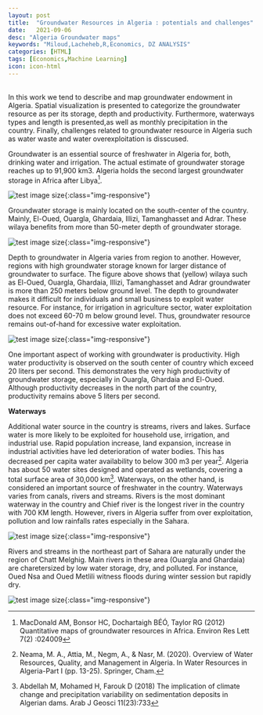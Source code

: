 ```yaml
---
layout: post
title:  "Groundwater Resources in Algeria : potentials and challenges"
date:   2021-09-06
desc: "Algeria Groundwater maps"
keywords: "Miloud,Lacheheb,R,Economics, DZ ANALYSIS"
categories: [HTML]
tags: [Economics,Machine Learning]
icon: icon-html
---
```

<br>
In this work we tend to describe and map groundwater endowment in Algeria. Spatial visualization is presented to categorize the groundwater resource as per its storage, depth and productivity. Furthermore, waterways types and length is presented,as well as monthly precipitation in the country. Finally, challenges related to groundwater resource in Algeria such as water waste and water overexploitation is disscused.

Groundwater is an essential source of freshwater in Algeria for, both, drinking water and irrigation. The actual estimate of groundwater storage reaches up to 91,900 km3. Algeria holds the second largest groundwater storage in Africa after Libya[^1]. 

![test image size](/Miloud_Lacheheb/static/assets/img/water1/gwstorage.svg){:class="img-responsive"}

Groundwater storage is mainly located on the south-center of the country. Mainly, El-Oued, Ouargla, Ghardaia, Illizi, Tamanghasset and Adrar. These wilaya benefits from more than 50-meter depth of groundwater storage.

![test image size](/Miloud_Lacheheb/static/assets/img/water1/depthgw.svg){:class="img-responsive"}

Depth to groundwater in Algeria varies from region to another. However, regions with high groundwater storage known for larger distance of groundwater to surface. The figure above shows that (yellow) wilaya such as El-Oued, Ouargla, Ghardaia, Illizi, Tamanghasset and Adrar groundwater is more than 250 meters below ground level. The depth to groundwater makes it difficult for individuals and small business to exploit water resource. For instance, for irrigation in agriculture sector, water exploitation does not exceed 60-70 m below ground level. Thus, groundwater resource remains out-of-hand for excessive water exploitation. 

![test image size](/Miloud_Lacheheb/static/assets/img/water1/gwprod.svg){:class="img-responsive"}

One important aspect of working with groundwater is productivity. High water productivity is observed on the south center of country which exceed 20 liters per second. This demonstrates the very high productivity of groundwater storage, especially in Ouargla, Ghardaia and El-Oued. Although productivity decreases in the north part of the country, productivity remains above 5 liters per second.

**Waterways**

Additional water source in the country is streams, rivers and lakes. Surface water is more likely to be exploited for household use, irrigation, and industrial use. Rapid population increase, land expansion, increase in industrial activities have led deterioration of water bodies. This has decreased per capita water availability to below 300 m3 per year[^2]. Algeria has about 50 water sites designed and operated as wetlands,  covering a total surface area of 30,000 km[^3]. 
Waterways, on the other hand, is considered an important source of freshwater in the country. Waterways varies from canals, rivers and streams. Rivers is the most dominant waterway in the country and Chief river is the longest river in the country with 700 KM length. However, rivers in Algeria suffer from over exploitation, pollution and low rainfalls rates especially in the Sahara.  

![test image size](/Miloud_Lacheheb/static/assets/img/water1/Waterway.svg){:class="img-responsive"}

Rivers and streams in the northeast part of Sahara are naturally under the region of Chatt Melghig. Main rivers in these area (Ouargla and Ghardaia) are charetersized by low water storage, dry, and polluted. For instance, Oued Nsa and Oued Metlili witness floods during winter session but rapidly dry. 


![test image size](/Miloud_Lacheheb/static/assets/img/water1/Waterway1.svg){:class="img-responsive"}




[^1]:MacDonald AM, Bonsor HC, Dochartaigh BÉÓ, Taylor RG (2012) Quantitative maps of groundwater resources in Africa. Environ Res Lett 7(2) :024009

[^2]:Neama, M. A., Attia, M., Negm, A., & Nasr, M. (2020). Overview of Water Resources, Quality, and Management in Algeria. In Water Resources in Algeria-Part I (pp. 13-25). Springer, Cham.

[^3]:Abdellah M, Mohamed H, Farouk D (2018) The implication of climate change and precipitation variability on sedimentation deposits in Algerian dams. Arab J Geosci 11(23):733